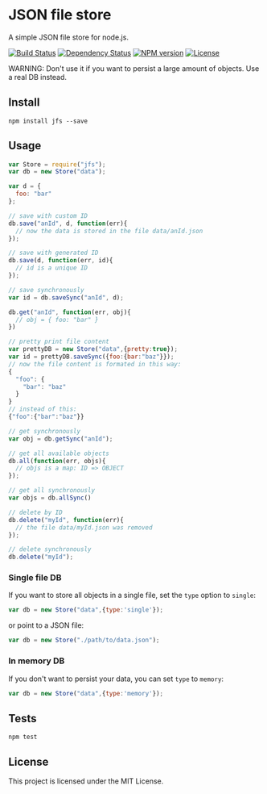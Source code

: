 # JSON file store

A simple JSON file store for node.js.

[![Build Status](https://secure.travis-ci.org/flosse/json-file-store.svg?branch=master)](http://travis-ci.org/flosse/json-file-store)
[![Dependency Status](https://gemnasium.com/flosse/json-file-store.svg)](https://gemnasium.com/flosse/json-file-store)
[![NPM version](https://badge.fury.io/js/jfs.svg)](http://badge.fury.io/js/jfs)
[![License](https://img.shields.io/npm/l/jfs.svg)](https://github.com/flosse/json-file-store/blob/master/LICENCE.txt)

WARNING:
Don't use it if you want to persist a large amount of objects.
Use a real DB instead.

## Install

    npm install jfs --save

## Usage

```javascript
var Store = require("jfs");
var db = new Store("data");

var d = {
  foo: "bar"
};

// save with custom ID
db.save("anId", d, function(err){
  // now the data is stored in the file data/anId.json
});

// save with generated ID
db.save(d, function(err, id){
  // id is a unique ID
});

// save synchronously
var id = db.saveSync("anId", d);

db.get("anId", function(err, obj){
  // obj = { foo: "bar" }
})

// pretty print file content
var prettyDB = new Store("data",{pretty:true});
var id = prettyDB.saveSync({foo:{bar:"baz"}});
// now the file content is formated in this way:
{
  "foo": {
    "bar": "baz"
  }
}
// instead of this:
{"foo":{"bar":"baz"}}

// get synchronously
var obj = db.getSync("anId");

// get all available objects
db.all(function(err, objs){
  // objs is a map: ID => OBJECT
});

// get all synchronously
var objs = db.allSync()

// delete by ID
db.delete("myId", function(err){
  // the file data/myId.json was removed
});

// delete synchronously
db.delete("myId");
```

### Single file DB

If you want to store all objects in a single file,
set the `type` option to `single`:

```javascript
var db = new Store("data",{type:'single'});
```

or point to a JSON file:

```javascript
var db = new Store("./path/to/data.json");
```

### In memory DB

If you don't want to persist your data, you can set `type` to `memory`:

```javascript
var db = new Store("data",{type:'memory'});
```

## Tests

    npm test

## License

This project is licensed under the MIT License.
